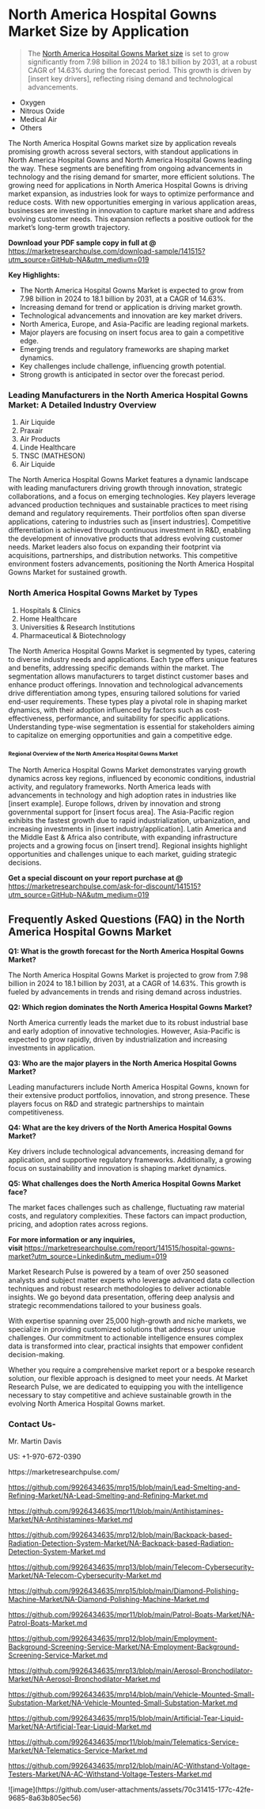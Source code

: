 <h1>North America Hospital Gowns Market&nbsp;Size by Application</h1><blockquote><p>The <a href="https://marketresearchpulse.com/download-sample/141515?utm_source=GitHub-NA&amp;utm_medium=019">North America Hospital Gowns Market size</a> is set to grow significantly from 7.98 billion in 2024 to 18.1 billion by 2031, at a robust CAGR of 14.63% during the forecast period. This growth is driven by [insert key drivers], reflecting rising demand and technological advancements.</p></blockquote><ul><li>Oxygen<li> Nitrous Oxide<li> Medical Air<li> Others</li></ul><p>The North America Hospital Gowns market size by application reveals promising growth across several sectors, with standout applications in North America Hospital Gowns and North America Hospital Gowns leading the way. These segments are benefiting from ongoing advancements in technology and the rising demand for smarter, more efficient solutions. The growing need for applications in North America Hospital Gowns is driving market expansion, as industries look for ways to optimize performance and reduce costs. With new opportunities emerging in various application areas, businesses are investing in innovation to capture market share and address evolving customer needs. This expansion reflects a positive outlook for the market’s long-term growth trajectory.</p><p><strong>Download your PDF sample copy in full at @ </strong><a href="https://marketresearchpulse.com/download-sample/141515?utm_source=GitHub-NA&amp;utm_medium=019">https://marketresearchpulse.com/download-sample/141515?utm_source=GitHub-NA&amp;utm_medium=019</a></p><p><strong>Key Highlights: </strong></p><ul><li>The North America Hospital Gowns Market is expected to grow from 7.98 billion in 2024 to 18.1 billion by 2031, at a CAGR of 14.63%.</li><li>Increasing demand for trend or application is driving market growth.</li><li>Technological advancements and innovation are key market drivers.</li><li>North America, Europe, and Asia-Pacific are leading regional markets.</li><li>Major players are focusing on insert focus area to gain a competitive edge.</li><li>Emerging trends and regulatory frameworks are shaping market dynamics.</li><li>Key challenges include challenge, influencing growth potential.</li><li>Strong growth is anticipated in sector over the forecast period.</li></ul><h3>Leading Manufacturers in the North America Hospital Gowns Market: A Detailed Industry Overview</h3><ol><li>Air Liquide</li><li>Praxair</li><li>Air Products</li><li>Linde Healthcare</li><li>TNSC (MATHESON)</li><li>Air Liquide</li></ol><div class="flex max-w-full flex-col flex-grow"><div class="min-h-8 text-message flex w-full flex-col items-end gap-2 whitespace-normal break-words [.text-message+&amp;]:mt-5" dir="auto" data-message-author-role="assistant" data-message-id="fd8432e4-4910-450d-b182-61b7bfb0a01f" data-message-model-slug="gpt-4o"><div class="flex w-full flex-col gap-1 empty:hidden first:pt-[3px]"><div class="markdown prose w-full break-words dark:prose-invert light"><p>The North America Hospital Gowns Market features a dynamic landscape with leading manufacturers driving growth through innovation, strategic collaborations, and a focus on emerging technologies. Key players leverage advanced production techniques and sustainable practices to meet rising demand and regulatory requirements. Their portfolios often span diverse applications, catering to industries such as [insert industries]. Competitive differentiation is achieved through continuous investment in R&amp;D, enabling the development of innovative products that address evolving customer needs. Market leaders also focus on expanding their footprint via acquisitions, partnerships, and distribution networks. This competitive environment fosters advancements, positioning the North America Hospital Gowns Market for sustained growth.</p></div></div></div></div><h3>North America Hospital Gowns Market by Types</h3><ol><li>Hospitals & Clinics<li> Home Healthcare<li> Universities & Research Institutions<li> Pharmaceutical & Biotechnology</li></ol><div class="flex max-w-full flex-col flex-grow"><div class="min-h-8 text-message flex w-full flex-col items-end gap-2 whitespace-normal break-words [.text-message+&amp;]:mt-5" dir="auto" data-message-author-role="assistant" data-message-id="084470be-0bb7-4664-bddf-5156b4f41249" data-message-model-slug="gpt-4o-mini"><div class="flex w-full flex-col gap-1 empty:hidden first:pt-[3px]"><div class="markdown prose w-full break-words dark:prose-invert light"><p>The North America Hospital Gowns Market is segmented by types, catering to diverse industry needs and applications. Each type offers unique features and benefits, addressing specific demands within the market. The segmentation allows manufacturers to target distinct customer bases and enhance product offerings. Innovation and technological advancements drive differentiation among types, ensuring tailored solutions for varied end-user requirements. These types play a pivotal role in shaping market dynamics, with their adoption influenced by factors such as cost-effectiveness, performance, and suitability for specific applications. Understanding type-wise segmentation is essential for stakeholders aiming to capitalize on emerging opportunities and gain a competitive edge.</p></div></div></div></div><h3><span style="font-size: 11px;">Regional Overview of the North America Hospital Gowns Market</span></h3><div class="flex max-w-full flex-col flex-grow"><div class="min-h-8 text-message flex w-full flex-col items-end gap-2 whitespace-normal break-words [.text-message+&amp;]:mt-5" dir="auto" data-message-author-role="assistant" data-message-id="e9038762-ce64-4e30-91c9-9bd413514231" data-message-model-slug="gpt-4o-mini"><div class="flex w-full flex-col gap-1 empty:hidden first:pt-[3px]"><div class="markdown prose w-full break-words dark:prose-invert light"><p>The North America Hospital Gowns Market demonstrates varying growth dynamics across key regions, influenced by economic conditions, industrial activity, and regulatory frameworks. North America leads with advancements in technology and high adoption rates in industries like [insert example]. Europe follows, driven by innovation and strong governmental support for [insert focus area]. The Asia-Pacific region exhibits the fastest growth due to rapid industrialization, urbanization, and increasing investments in [insert industry/application]. Latin America and the Middle East &amp; Africa also contribute, with expanding infrastructure projects and a growing focus on [insert trend]. Regional insights highlight opportunities and challenges unique to each market, guiding strategic decisions.</p></div></div></div></div><p><strong>Get a special discount on your report purchase at @ </strong><a href="https://marketresearchpulse.com/ask-for-discount/141515?utm_source=GitHub-NA&amp;utm_medium=019">https://marketresearchpulse.com/ask-for-discount/141515?utm_source=GitHub-NA&amp;utm_medium=019</a></p><h2>Frequently Asked Questions (FAQ) in the North America Hospital Gowns Market</h2><p><strong>Q1: What is the growth forecast for the North America Hospital Gowns Market?</strong></p><p>The North America Hospital Gowns Market is projected to grow from 7.98 billion in 2024 to 18.1 billion by 2031, at a CAGR of 14.63%. This growth is fueled by advancements in trends and rising demand across industries.</p><p><strong>Q2: Which region dominates the North America Hospital Gowns Market?</strong></p><p>North America currently leads the market due to its robust industrial base and early adoption of innovative technologies. However, Asia-Pacific is expected to grow rapidly, driven by industrialization and increasing investments in application.</p><p><strong>Q3: Who are the major players in the North America Hospital Gowns Market?</strong></p><p>Leading manufacturers include North America Hospital Gowns, known for their extensive product portfolios, innovation, and strong presence. These players focus on R&amp;D and strategic partnerships to maintain competitiveness.</p><p><strong>Q4: What are the key drivers of the North America Hospital Gowns Market?</strong></p><p>Key drivers include technological advancements, increasing demand for application, and supportive regulatory frameworks. Additionally, a growing focus on sustainability and innovation is shaping market dynamics.</p><p><strong>Q5: What challenges does the North America Hospital Gowns Market face?</strong></p><p>The market faces challenges such as challenge, fluctuating raw material costs, and regulatory complexities. These factors can impact production, pricing, and adoption rates across regions.</p><p><strong>For more information or any inquiries, visit&nbsp;</strong><a href="https://marketresearchpulse.com/report/141515/hospital-gowns-market?utm_source=Linkedin&utm_medium=019">https://marketresearchpulse.com/report/141515/hospital-gowns-market?utm_source=Linkedin&utm_medium=019</a></p><p>Market Research Pulse is powered by a team of over 250 seasoned analysts and subject matter experts who leverage advanced data collection techniques and robust research methodologies to deliver actionable insights. We go beyond data presentation, offering deep analysis and strategic recommendations tailored to your business goals.</p><p>With expertise spanning over 25,000 high-growth and niche markets, we specialize in providing customized solutions that address your unique challenges. Our commitment to actionable intelligence ensures complex data is transformed into clear, practical insights that empower confident decision-making.</p><p>Whether you require a comprehensive market report or a bespoke research solution, our flexible approach is designed to meet your needs. At Market Research Pulse, we are dedicated to equipping you with the intelligence necessary to stay competitive and achieve sustainable growth in the evolving North America Hospital Gowns market.</p><h3><strong>Contact Us-</strong></h3><p>Mr. Martin Davis</p><p>US: +1-970-672-0390</p><p>https://marketresearchpulse.com/</p><p><a href="https://github.com/9926434635/mrp15/blob/main/Lead-Smelting-and-Refining-Market/NA-Lead-Smelting-and-Refining-Market.md">https://github.com/9926434635/mrp15/blob/main/Lead-Smelting-and-Refining-Market/NA-Lead-Smelting-and-Refining-Market.md</a></p><p><a href="https://github.com/9926434635/mpr11/blob/main/Antihistamines-Market/NA-Antihistamines-Market.md">https://github.com/9926434635/mpr11/blob/main/Antihistamines-Market/NA-Antihistamines-Market.md</a></p><p><a href="https://github.com/9926434635/mrp12/blob/main/Backpack-based-Radiation-Detection-System-Market/NA-Backpack-based-Radiation-Detection-System-Market.md">https://github.com/9926434635/mrp12/blob/main/Backpack-based-Radiation-Detection-System-Market/NA-Backpack-based-Radiation-Detection-System-Market.md</a></p><p><a href="https://github.com/9926434635/mrp13/blob/main/Telecom-Cybersecurity-Market/NA-Telecom-Cybersecurity-Market.md">https://github.com/9926434635/mrp13/blob/main/Telecom-Cybersecurity-Market/NA-Telecom-Cybersecurity-Market.md</a></p><p><a href="https://github.com/9926434635/mrp15/blob/main/Diamond-Polishing-Machine-Market/NA-Diamond-Polishing-Machine-Market.md">https://github.com/9926434635/mrp15/blob/main/Diamond-Polishing-Machine-Market/NA-Diamond-Polishing-Machine-Market.md</a></p><p><a href="https://github.com/9926434635/mpr11/blob/main/Patrol-Boats-Market/NA-Patrol-Boats-Market.md">https://github.com/9926434635/mpr11/blob/main/Patrol-Boats-Market/NA-Patrol-Boats-Market.md</a></p><p><a href="https://github.com/9926434635/mrp12/blob/main/Employment-Background-Screening-Service-Market/NA-Employment-Background-Screening-Service-Market.md">https://github.com/9926434635/mrp12/blob/main/Employment-Background-Screening-Service-Market/NA-Employment-Background-Screening-Service-Market.md</a></p><p><a href="https://github.com/9926434635/mrp13/blob/main/Aerosol-Bronchodilator-Market/NA-Aerosol-Bronchodilator-Market.md">https://github.com/9926434635/mrp13/blob/main/Aerosol-Bronchodilator-Market/NA-Aerosol-Bronchodilator-Market.md</a></p><p><a href="https://github.com/9926434635/mrp14/blob/main/Vehicle-Mounted-Small-Substation-Market/NA-Vehicle-Mounted-Small-Substation-Market.md">https://github.com/9926434635/mrp14/blob/main/Vehicle-Mounted-Small-Substation-Market/NA-Vehicle-Mounted-Small-Substation-Market.md</a></p><p><a href="https://github.com/9926434635/mrp15/blob/main/Artificial-Tear-Liquid-Market/NA-Artificial-Tear-Liquid-Market.md">https://github.com/9926434635/mrp15/blob/main/Artificial-Tear-Liquid-Market/NA-Artificial-Tear-Liquid-Market.md</a></p><p><a href="https://github.com/9926434635/mpr11/blob/main/Telematics-Service-Market/NA-Telematics-Service-Market.md">https://github.com/9926434635/mpr11/blob/main/Telematics-Service-Market/NA-Telematics-Service-Market.md</a></p><p><a href="https://github.com/9926434635/mrp12/blob/main/AC-Withstand-Voltage-Testers-Market/NA-AC-Withstand-Voltage-Testers-Market.md">https://github.com/9926434635/mrp12/blob/main/AC-Withstand-Voltage-Testers-Market/NA-AC-Withstand-Voltage-Testers-Market.md</a></p>
![image](https://github.com/user-attachments/assets/70c31415-177c-42fe-9685-8a63b805ec56)
